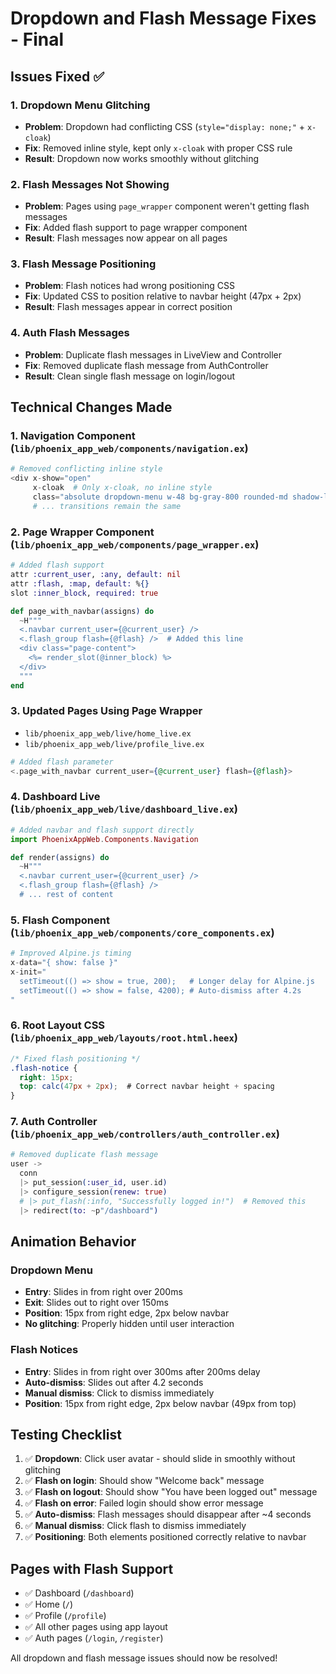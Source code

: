 # Dropdown and Flash Message Fixes - Final

## Issues Fixed ✅

### 1. Dropdown Menu Glitching
- **Problem**: Dropdown had conflicting CSS (`style="display: none;"` + `x-cloak`)
- **Fix**: Removed inline style, kept only `x-cloak` with proper CSS rule
- **Result**: Dropdown now works smoothly without glitching

### 2. Flash Messages Not Showing
- **Problem**: Pages using `page_wrapper` component weren't getting flash messages
- **Fix**: Added flash support to page wrapper component
- **Result**: Flash messages now appear on all pages

### 3. Flash Message Positioning
- **Problem**: Flash notices had wrong positioning CSS
- **Fix**: Updated CSS to position relative to navbar height (47px + 2px)
- **Result**: Flash messages appear in correct position

### 4. Auth Flash Messages
- **Problem**: Duplicate flash messages in LiveView and Controller
- **Fix**: Removed duplicate flash message from AuthController
- **Result**: Clean single flash message on login/logout

## Technical Changes Made

### 1. Navigation Component (`lib/phoenix_app_web/components/navigation.ex`)
```elixir
# Removed conflicting inline style
<div x-show="open" 
     x-cloak  # Only x-cloak, no inline style
     class="absolute dropdown-menu w-48 bg-gray-800 rounded-md shadow-lg py-1 z-50"
     # ... transitions remain the same
```

### 2. Page Wrapper Component (`lib/phoenix_app_web/components/page_wrapper.ex`)
```elixir
# Added flash support
attr :current_user, :any, default: nil
attr :flash, :map, default: %{}
slot :inner_block, required: true

def page_with_navbar(assigns) do
  ~H"""
  <.navbar current_user={@current_user} />
  <.flash_group flash={@flash} />  # Added this line
  <div class="page-content">
    <%= render_slot(@inner_block) %>
  </div>
  """
end
```

### 3. Updated Pages Using Page Wrapper
- `lib/phoenix_app_web/live/home_live.ex`
- `lib/phoenix_app_web/live/profile_live.ex`

```elixir
# Added flash parameter
<.page_with_navbar current_user={@current_user} flash={@flash}>
```

### 4. Dashboard Live (`lib/phoenix_app_web/live/dashboard_live.ex`)
```elixir
# Added navbar and flash support directly
import PhoenixAppWeb.Components.Navigation

def render(assigns) do
  ~H"""
  <.navbar current_user={@current_user} />
  <.flash_group flash={@flash} />
  # ... rest of content
```

### 5. Flash Component (`lib/phoenix_app_web/components/core_components.ex`)
```elixir
# Improved Alpine.js timing
x-data="{ show: false }"
x-init="
  setTimeout(() => show = true, 200);   # Longer delay for Alpine.js
  setTimeout(() => show = false, 4200); # Auto-dismiss after 4.2s
"
```

### 6. Root Layout CSS (`lib/phoenix_app_web/layouts/root.html.heex`)
```css
/* Fixed flash positioning */
.flash-notice {
  right: 15px;
  top: calc(47px + 2px);  # Correct navbar height + spacing
}
```

### 7. Auth Controller (`lib/phoenix_app_web/controllers/auth_controller.ex`)
```elixir
# Removed duplicate flash message
user ->
  conn
  |> put_session(:user_id, user.id)
  |> configure_session(renew: true)
  # |> put_flash(:info, "Successfully logged in!")  # Removed this
  |> redirect(to: ~p"/dashboard")
```

## Animation Behavior

### Dropdown Menu
- **Entry**: Slides in from right over 200ms
- **Exit**: Slides out to right over 150ms  
- **Position**: 15px from right edge, 2px below navbar
- **No glitching**: Properly hidden until user interaction

### Flash Notices
- **Entry**: Slides in from right over 300ms after 200ms delay
- **Auto-dismiss**: Slides out after 4.2 seconds
- **Manual dismiss**: Click to dismiss immediately
- **Position**: 15px from right edge, 2px below navbar (49px from top)

## Testing Checklist

1. ✅ **Dropdown**: Click user avatar - should slide in smoothly without glitching
2. ✅ **Flash on login**: Should show "Welcome back" message
3. ✅ **Flash on logout**: Should show "You have been logged out" message  
4. ✅ **Flash on error**: Failed login should show error message
5. ✅ **Auto-dismiss**: Flash messages should disappear after ~4 seconds
6. ✅ **Manual dismiss**: Click flash to dismiss immediately
7. ✅ **Positioning**: Both elements positioned correctly relative to navbar

## Pages with Flash Support
- ✅ Dashboard (`/dashboard`)
- ✅ Home (`/`)  
- ✅ Profile (`/profile`)
- ✅ All other pages using app layout
- ✅ Auth pages (`/login`, `/register`)

All dropdown and flash message issues should now be resolved!